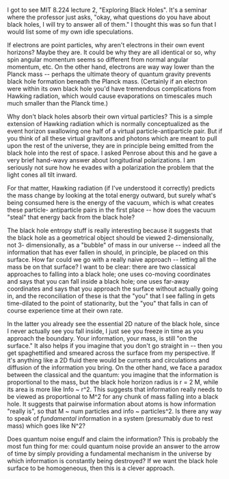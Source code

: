I got to see MIT 8.224 lecture 2, "Exploring Black Holes". It's a seminar where
the professor just asks, "okay, what questions do you have about black holes, I
will try to answer all of them." I thought this was so fun that I would list
some of my own idle speculations.

If electrons are point particles, why aren't electrons in their own event
horizons? Maybe they are. It could be why they are all identical or so, why spin
angular momentum seems so different from normal angular momentum, etc. On the
other hand, electrons are way way lower than the Planck mass -- perhaps the
ultimate theory of quantum gravity prevents black hole formation beneath the
Planck mass. (Certainly if an electron were within its own black hole you'd have
tremendous complications from Hawking radiation, which would cause evaporations
on timescales much much smaller than the Planck time.)

Why don't black holes absorb their own virtual particles? This is a simple
extension of Hawking radiation which is normally conceptualized as the event
horizon swallowing one half of a virtual particle-antiparticle pair. But if you
think of all these virtual gravitons and photons which are meant to pull upon
the rest of the universe, they are in principle being emitted from the black
hole into the rest of space. I asked Penrose about this and he gave a very brief
hand-wavy answer about longitudinal polarizations. I am seriously not sure how
he evades with a polarization the problem that the light cones all tilt inward.

For that matter, Hawking radiation (if I've understood it correctly) predicts
the mass change by looking at the total energy outward, but surely what's being
consumed here is the energy of the vacuum, which is what creates these particle-
antiparticle pairs in the first place -- how does the vacuum "steal" that energy
back from the black hole?

The black hole entropy stuff is really interesting because it suggests that the
black hole as a geometrical object should be viewed 2-dimensionally, not 3-
dimensionally, as a "bubble" of mass in our universe -- indeed all the
information that has ever fallen in should, in principle, be placed on this
surface. How far could we go with a really naive approach -- letting all the
mass be on that surface? I want to be clear: there are two classical approaches
to falling into a black hole; one uses co-moving coordinates and says that you
can fall inside a black hole; one uses far-away coordinates and says that you
approach the surface without actually going in, and the reconciliation of these
is that the "you" that I see falling in gets time-dilated to the point of
stationarity, but the "you" that falls in can of course experience time at their
own rate.

In the latter you already see the essential 2D nature of the black hole, since
I never actually see you fall inside, I just see you freeze in time as you
approach the boundary. Your information, your mass, is still "on the surface."
It also helps if you imagine that you don't go straight in -- then you get
spaghettified and smeared across the surface from my perspective. If it's
anything like a 2D fluid there would be currents and circulations and diffusion
of the information you bring. On the other hand, we face a paradox between the
classical and the quantum: you imagine that the information is proportional to
the mass, but the black hole horizon radius is r = 2 M, while its area is more
like Info ~ r^2. This suggests that information really needs to be viewed as
proportional to M^2 for any chunk of mass falling into a black hole. It suggests
that pairwise information about atoms is how information "really is", so that
M ~ num particles and info ~ particles^2. Is there any way to speak of
*fundamental* information in a system (presumably due to rest mass) which goes
like N^2?

Does quantum noise engulf and claim the information? This is probably the most
fun thing for me: could quantum noise provide an answer to the arrow of time by
simply providing a fundamental mechanism in the universe by which information is
constantly being destroyed? If we want the black hole surface to be homogeneous,
then this is a clever approach.